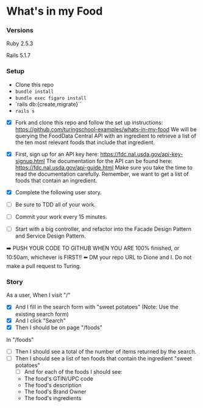 # What's in my Food

### Versions

Ruby 2.5.3

Rails 5.1.7

### Setup

- Clone this repo
- `bundle install`
- `bundle exec figaro install`
- `rails db:{create,migrate}``
- `rails s`

- [x] Fork and clone this repo and follow the set up instructions: https://github.com/turingschool-examples/whats-in-my-food
We will be querying the FoodData Central API with an ingredient to retrieve a list of the ten most relevant foods that include that ingredient.

- [x] First, sign up for an API key here: https://fdc.nal.usda.gov/api-key-signup.html
The documentation for the API can be found here: https://fdc.nal.usda.gov/api-guide.html
Make sure you take the time to read the documentation carefully. Remember, we want to get a list of foods that contain an ingredient.

- [x] Complete the following user story. 
- [ ] Be sure to TDD all of your work. 
- [ ] Commit your work every 15 minutes. 
- [ ] Start with a big controller, and refactor into the Facade Design Pattern and Service Design Pattern.

:arrow_right: PUSH YOUR CODE TO GITHUB WHEN YOU ARE 100% finished, or 10:50am, whichever is FIRST!! :arrow_left:
DM your repo URL to Dione and I. Do not make a pull request to Turing.

### Story

As a user,
When I visit "/"
  - [x] And I fill in the search form with "sweet potatoes" (Note: Use the existing search form)
  - [x]    And I click "Search"
  - [x]    Then I should be on page "/foods"

In "/foods"
- [ ] Then I should see a total of the number of items returned by the search.
- [ ] Then I should see a list of ten foods that contain the ingredient "sweet potatoes"
  - [ ] And for each of the foods I should see:
  - The food's GTIN/UPC code
  - The food's description
  - The food's Brand Owner
  - The food's ingredients